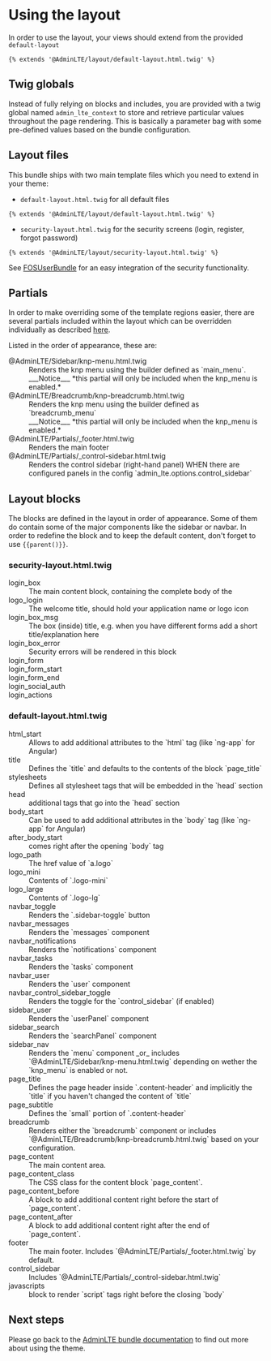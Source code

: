 # Using the layout

In order to use the layout, your views should extend from the provided `default-layout`
```twig
{% extends '@AdminLTE/layout/default-layout.html.twig' %}
```
## Twig globals
 
Instead of fully relying on blocks and includes, you are provided with a twig global named `admin_lte_context` to store and retrieve particular values throughout the page rendering. 
This is basically a parameter bag with some pre-defined values based on the bundle configuration. 

## Layout files

This bundle ships with two main template files which you need to extend in your theme:

- `default-layout.html.twig` for all default files
```
{% extends '@AdminLTE/layout/default-layout.html.twig' %}
```
- `security-layout.html.twig` for the security screens (login, register, forgot password)
```
{% extends '@AdminLTE/layout/security-layout.html.twig' %}
```
See [FOSUserBundle](fos_userbundle.md) for an easy integration of the security functionality.


## Partials

In order to make overriding some of the template regions easier, there are several partials included within the layout 
which can be overridden individually as described [here](http://symfony.com/doc/current/templating/overriding.html). 

Listed in the order of appearance, these are:

<dl>

<dt>@AdminLTE/Sidebar/knp-menu.html.twig
<dd>Renders the knp menu using the builder defined as `main_menu`. 
<br/>___Notice___ *this partial will only be included when the knp_menu is enabled.*

<dt>@AdminLTE/Breadcrumb/knp-breadcrumb.html.twig
<dd>Renders the knp menu using the builder defined as `breadcrumb_menu` 
<br/>___Notice___ *this partial will only be included when the knp_menu is enabled.*

<dt>@AdminLTE/Partials/_footer.html.twig
<dd>Renders the main footer

<dt>@AdminLTE/Partials/_control-sidebar.html.twig
<dd>Renders the control sidebar (right-hand panel) WHEN there are configured panels in the config `admin_lte.options.control_sidebar`

</dl>

## Layout blocks

The blocks are defined in the layout in order of appearance. Some of them do contain some of the major components like the sidebar or navbar. 
In order to redefine the block and to keep the default content, don't forget to use `{{parent()}}`.

### security-layout.html.twig

<dl>

<dt>login_box
<dd>The main content block, containing the complete body of the   

<dt>logo_login
<dd>The welcome title, should hold your application name or logo icon

<dt>login_box_msg
<dd>The box (inside) title, e.g. when you have different forms add a short title/explanation here

<dt>login_box_error
<dd>Security errors will be rendered in this block

<dt>login_form
<dd>

<dt>login_form_start
<dd>

<dt>login_form_end
<dd>

<dt>login_social_auth
<dd>

<dt>login_actions
<dd>

</dl>


### default-layout.html.twig

<dl>

<dt>html_start
<dd>Allows to add additional attributes to the `html` tag (like `ng-app` for Angular)

<dt>title
<dd>Defines the `title` and defaults to the contents of the block `page_title`

<dt>stylesheets
<dd>Defines all stylesheet tags that will be embedded in the `head` section

<dt>head
<dd>additional tags that go into the `head` section

<dt>body_start
<dd>Can be used to add additional attributes in the `body` tag (like `ng-app` for Angular)

<dt>after_body_start
<dd>comes right after the opening `body` tag

<dt>logo_path
<dd>The href value of `a.logo`

<dt>logo_mini
<dd>Contents of `.logo-mini`

<dt>logo_large
<dd>Contents of `.logo-lg`

<dt>navbar_toggle
<dd>Renders the `.sidebar-toggle` button

<dt>navbar_messages
<dd>Renders the `messages` component

<dt>navbar_notifications
<dd>Renders the `notifications` component

<dt>navbar_tasks
<dd>Renders the `tasks` component

<dt>navbar_user
<dd>Renders the `user` component

<dt>navbar_control_sidebar_toggle
<dd>Renders the toggle for the `control_sidebar` (if enabled)

<dt>sidebar_user
<dd>Renders the `userPanel` component 

<dt>sidebar_search
<dd>Renders the `searchPanel` component

<dt>sidebar_nav
<dd>Renders the `menu` component _or_ includes `@AdminLTE/Sidebar/knp-menu.html.twig` depending on wether the `knp_menu` is enabled or not. 

<dt>page_title
<dd>Defines the page header inside `.content-header` and implicitly the `title` if you haven't changed the content of `title`

<dt>page_subtitle
<dd>Defines the `small` portion of `.content-header`

<dt>breadcrumb
<dd>Renders either the `breadcrumb` component or includes `@AdminLTE/Breadcrumb/knp-breadcrumb.html.twig` based on your configuration.

<dt>page_content
<dd>The main content area.

<dt>page_content_class
<dd>The CSS class for the content block `page_content`.

<dt>page_content_before
<dd>A block to add additional content right before the start of `page_content`.

<dt>page_content_after
<dd>A block to add additional content right after the end of `page_content`.

<dt>footer
<dd>The main footer. Includes `@AdminLTE/Partials/_footer.html.twig` by default.

<dt>control_sidebar
<dd>Includes `@AdminLTE/Partials/_control-sidebar.html.twig`

<dt>javascripts
<dd>block to render `script` tags right before the closing `body`

</dl>

## Next steps

Please go back to the [AdminLTE bundle documentation](README.md) to find out more about using the theme.
